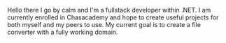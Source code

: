 Hello there I go by calm and I'm a fullstack developer within .NET. I am currently enrolled in Chasacademy and hope to create useful projects for both myself and my peers to use. My current goal is to create a file converter with a fully working domain.
